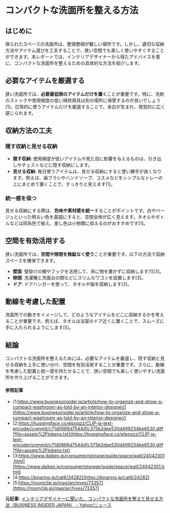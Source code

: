 # コンパクトな洗面所を整える方法

## はじめに

限られたスペースの洗面所は、整理整頓が難しい場所です。しかし、適切な収納方法やアイテム選びを工夫することで、狭い空間でも美しく使いやすくすることができます。本レポートでは、インテリアデザイナーから得たアドバイスを基に、コンパクトな洗面所を整えるための具体的な方法を紹介します。

## 必要なアイテムを厳選する

狭い洗面所では、**必要最低限のアイテムだけを置く**ことが重要です。特に、洗剤のストックや使用頻度の低い掃除用具は別の場所に保管するのが良いでしょう[1]。日常的に使うアイテムだけを厳選することで、余白が生まれ、視覚的に広く感じられます。

## 収納方法の工夫

### 隠す収納と見せる収納

- **隠す収納**: 使用頻度が低いアイテムや見た目に影響を与えるものは、引き出しやチェストなどに隠す収納にします。
- **見せる収納**: 毎日使うアイテムは、見せる収納にすると使い勝手が良くなります。例えば、歯ブラシやハンドソープ、コスメなどをシンプルなトレーの上にまとめて置くことで、すっきりと見えます[1]。

### 統一感を保つ

見せる収納にする際は、**色味や素材感を統一**することがポイントです。白やベージュといった明るい色を基調にすると、空間全体が広く見えます。タオルやボトルなどは同系色で揃え、差し色は小物類に抑えるのがおすすめです[1]。

## 空間を有効活用する

狭い洗面所では、**空間や隙間を無駄なく使う**ことが重要です。以下の方法で収納スペースを確保できます。

- **壁面**: 壁掛けの棚やフックを活用して、床に物を置かずに収納します[1][3]。
- **隙間**: 洗濯機と洗面台の間などにスリムなワゴンを設置します[3]。
- **ドア**: ドアハンガーを使って、タオルや服を収納します[3]。

## 動線を考慮した配置

洗面所での動きをイメージして、どのようなアイテムをどこに収納するかを考えることが重要です。例えば、タオルは浴室のドア近くに置くことで、スムーズに手に入れられるようにします[5]。

## 結論

コンパクトな洗面所を整えるためには、必要なアイテムを厳選し、隠す収納と見せる収納を上手に使い分け、空間を有効活用することが重要です。さらに、動線を考慮した配置と統一感を持たせることで、狭い空間でも美しく使いやすい洗面所を作り上げることができます。

#### 参照記事
- [1:https://www.businessinsider.jp/article/how-to-organize-and-show-a-compact-washroom-as-told-by-an-interior-designer/](https://www.businessinsider.jp/article/how-to-organize-and-show-a-compact-washroom-as-told-by-an-interior-designer/)
- [2:https://huggingface.co/elpogzz/CLIP-ja-text-encoder/commit/c71d0666d7544d1c375b2dee530d499234be6530.diff?file=assets%2Ftokens.txt](https://huggingface.co/elpogzz/CLIP-ja-text-encoder/commit/c71d0666d7544d1c375b2dee530d499234be6530.diff?file=assets%2Ftokens.txt)
- [3:https://www.daiken.jp/consumer/storage/guide/space/wall/24042301.html](https://www.daiken.jp/consumer/storage/guide/space/wall/24042301.html)
- [4:https://kinarino.jp/cat6/24282](https://kinarino.jp/cat6/24282)
- [5:https://roomclip.jp/mag/archives/73357](https://roomclip.jp/mag/archives/73357)


**元記事:** [インテリアデザイナーに聞いた、コンパクトな洗面所を整えて見せる方法（BUSINESS INSIDER JAPAN） - Yahoo!ニュース](https://news.yahoo.co.jp/articles/b885eb19a2b22c0017ae8dc55ed7f5e072a97d31?source=rss)